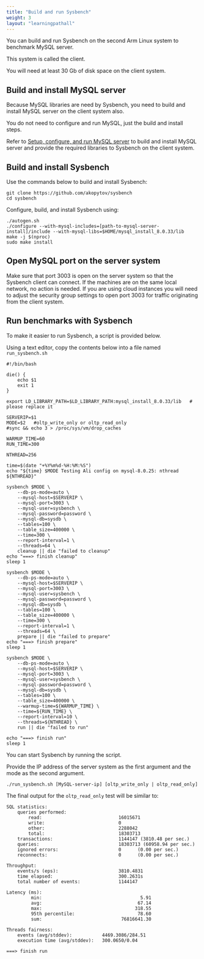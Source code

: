 ```yaml
---
title: "Build and run Sysbench"
weight: 3
layout: "learningpathall"
---
```


You can build and run Sysbench on the second Arm Linux system to benchmark MySQL server.

This system is called the client.

You will need at least 30 Gb of disk space on the client system.

## Build and install MySQL server

Because MySQL libraries are need by Sysbench, you need to build and install MySQL server on the client system also. 

You do not need to configure and run MySQL, just the build and install steps.

Refer to [Setup, configure, and run MySQL server](../setup_mysql_server) to build and install MySQL server and provide the required libraries to Sysbench on the client system. 


## Build and install Sysbench

Use the commands below to build and install Sysbench:

```console
git clone https://github.com/akopytov/sysbench
cd sysbench
```

Configure, build, and install Sysbench using:

```console
./autogen.sh
./configure --with-mysql-includes=[path-to-mysql-server-install]/include --with-mysql-libs=$HOME/mysql_install_8.0.33/lib
make -j $(nproc)
sudo make install
```

## Open MySQL port on the server system

Make sure that port 3003 is open on the server system so that the Sysbench client can connect. If the machines are on the same local network, no action is needed. If you are using cloud instances you will need to adjust the security group settings to open port 3003 for traffic originating from the client system.

## Run benchmarks with Sysbench

To make it easier to run Sysbench, a script is provided below. 

Using a text editor, copy the contents below into a file named `run_sysbench.sh`

```
#!/bin/bash

die() {
	echo $1
	exit 1
}

export LD_LIBRARY_PATH=$LD_LIBRARY_PATH:mysql_install_8.0.33/lib   # please replace it

SERVERIP=$1
MODE=$2   #oltp_write_only or oltp_read_only
#sync && echo 3 > /proc/sys/vm/drop_caches

WARMUP_TIME=60
RUN_TIME=300

NTHREAD=256

time=$(date "+%Y%m%d-%H:%M:%S")
echo "${time} $MODE Testing Ali config on mysql-8.0.25: nthread ${NTHREAD}"

sysbench $MODE \
	--db-ps-mode=auto \
	--mysql-host=$SERVERIP \
	--mysql-port=3003 \
	--mysql-user=sysbench \
	--mysql-password=password \
	--mysql-db=sysdb \
	--tables=100 \
	--table_size=400000 \
	--time=300 \
	--report-interval=1 \
	--threads=64 \
	cleanup || die "failed to cleanup"
echo "===> finish cleanup"
sleep 1

sysbench $MODE \
	--db-ps-mode=auto \
	--mysql-host=$SERVERIP \
	--mysql-port=3003 \
	--mysql-user=sysbench \
	--mysql-password=password \
	--mysql-db=sysdb \
	--tables=100 \
	--table_size=400000 \
	--time=300 \
	--report-interval=1 \
	--threads=64 \
	prepare || die "failed to prepare"
echo "===> finish prepare"
sleep 1

sysbench $MODE \
	--db-ps-mode=auto \
	--mysql-host=$SERVERIP \
	--mysql-port=3003 \
	--mysql-user=sysbench \
	--mysql-password=password \
	--mysql-db=sysdb \
	--tables=100 \
	--table_size=400000 \
	--warmup-time=${WARMUP_TIME} \
	--time=${RUN_TIME} \
	--report-interval=10 \
	--threads=${NTHREAD} \
	run || die "failed to run"

echo "===> finish run"
sleep 1
```

You can start Sysbench by running the script. 

Provide the IP address of the server system as the first argument and the mode as the second argument.

```
./run_sysbench.sh [MySQL-server-ip] [oltp_write_only | oltp_read_only]
```

The final output for the `oltp_read_only` test will be similar to:

```output
SQL statistics:
    queries performed:
        read:                            16015671
        write:                           0
        other:                           2288042
        total:                           18303713
    transactions:                        1144147 (3810.48 per sec.)
    queries:                             18303713 (60958.94 per sec.)
    ignored errors:                      0      (0.00 per sec.)
    reconnects:                          0      (0.00 per sec.)

Throughput:
    events/s (eps):                      3810.4831
    time elapsed:                        300.2631s
    total number of events:              1144147

Latency (ms):
         min:                                    5.91
         avg:                                   67.14
         max:                                  318.55
         95th percentile:                       78.60
         sum:                             76816641.30

Threads fairness:
    events (avg/stddev):           4469.3086/284.51
    execution time (avg/stddev):   300.0650/0.04

===> finish run
```
